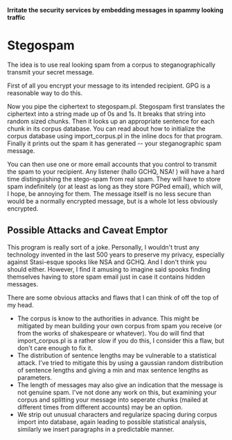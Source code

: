 **Irritate the security services by embedding messages in spammy looking traffic**

Stegospam
=========

The idea is to use real looking spam from a corpus to steganographically transmit your secret 
message.

First of all you encrypt your message to its intended recipient. GPG is a reasonable way to do this.

Now you pipe the ciphertext to stegospam.pl. Stegospam first translates the ciphertext into a 
string made up of 0s and 1s. It breaks that string into random sized chunks. Then it looks up an
appropriate sentence for each chunk in its corpus database. You can read about how to initialize the
corpus database using import_corpus.pl in the inline docs for that program. Finally it prints out 
the spam it has generated -- your steganographic spam message. 

You can then use one or more email accounts that you control to transmit the spam to your recipient. 
Any listener (hallo GCHQ, NSA! ) will have a hard time distinguishing the stego-spam from real spam.
They will have to store spam indefinitely (or at least as long as they store PGPed email), which 
will, I hope, be annoying for them. The message itself is no less secure than would be a normally
encrypted message, but is a whole lot less obviously encrypted.

Possible Attacks and Caveat Emptor
------------------------------------------------

This program is really sort of a joke. Personally, I wouldn't trust any technology invented in the last 500 years to preserve my privacy, especially against Stasi-esque spooks like NSA and GCHQ. And I don't think you should either. However, I find it amusing to imagine said spooks finding themselves having to store spam email just in case it contains hidden messages. 

There are some obvious attacks and flaws that I can think of off the top of my head. 

* The corpus is know to the authorities in advance. This might be mitigated by  mean building your own corpus from spam you receive (or from the works of shakespeare or whatever). You do will find that import_corpus.pl is a rather slow if you do this, I consider this a flaw, but don't care enough to fix it.
* The distribution of sentence lengths may be vulnerable to a statistical attack. I've tried to mitigate this by using a gaussian random distribution of sentence lengths and giving a min and max sentence lengths as parameters. 
* The length of messages may also give an indication that the message is not genuine spam. I've not done  any work on this, but examining your corpus and splitting your message into seperate chunks (mailed at different times from different accounts) may be an option. 
* We strip out unusual characters and regularize spacing during corpus import into database, again leading to possible statistical analysis, similarly we insert paragraphs in a predictable manner.
